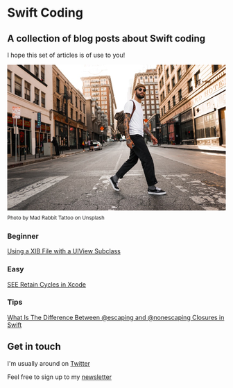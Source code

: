 # Swift Coding
## A collection of blog posts about Swift coding
I hope this set of articles is of use to you!

![Photo by Drew Hays on Unsplash](mad-rabbit-tattoo-tn1yJqxNj-8-unsplash.jpg)<br/>
<sub>Photo by Mad Rabbit Tattoo on Unsplash<sub>

### Beginner
[Using a XIB File with a UIView Subclass](https://github.com/stevencurtis/SwiftCoding/tree/master/UIViewSubclassXib)

### Easy
[SEE Retain Cycles in Xcode](https://github.com/stevencurtis/SwiftCoding/tree/master/VisualMemoryDebugger)

### Tips
[What Is The Difference Between @escaping and @nonescaping Closures in Swift](https://github.com/stevencurtis/SwiftCoding/tree/master/Tips/EscapingNonEscapingClosures)

## Get in touch
I'm usually around on [Twitter](https://twitter.com/stevenpcurtis) 

Feel free to sign up to my [newsletter](https://slidetosubscribe.com/embed/swiftcoding/)
